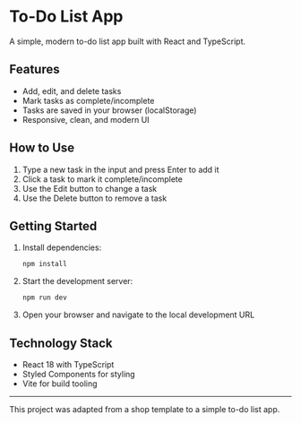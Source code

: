 # To-Do List App

A simple, modern to-do list app built with React and TypeScript.

## Features

- Add, edit, and delete tasks
- Mark tasks as complete/incomplete
- Tasks are saved in your browser (localStorage)
- Responsive, clean, and modern UI

## How to Use

1. Type a new task in the input and press Enter to add it
2. Click a task to mark it complete/incomplete
3. Use the Edit button to change a task
4. Use the Delete button to remove a task

## Getting Started

1. Install dependencies:
   ```bash
   npm install
   ```
2. Start the development server:
   ```bash
   npm run dev
   ```
3. Open your browser and navigate to the local development URL

## Technology Stack

- React 18 with TypeScript
- Styled Components for styling
- Vite for build tooling

---

This project was adapted from a shop template to a simple to-do list app. 